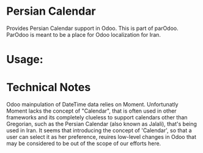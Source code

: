 Persian Calendar
================
Provides Persian Calendar support in Odoo.
This is part of parOdoo. ParOdoo is meant to be a place for Odoo localization for Iran.

Usage:
=====

Technical Notes
===============
Odoo mainpulation of DateTime data relies on Moment. Unfortunatly Moment lacks the concept of "Calendar", that is often used in other frameworks and its completely clueless to support calendars other than Gregorian, such as the Persian Calendar (also known as Jalali), that's being used in Iran.
It seems that introducing the concept of 'Calendar', so that a user can select it as her preference, reuires low-level changes in Odoo that may be considered to be out of the scope of our efforts here.






